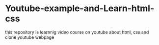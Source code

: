 # Youtube-example-and-Learn-html-css
 this repository is learnnig video course on youtube about html, css and clone youtube webpage  
